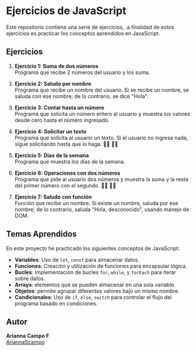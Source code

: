 
# Ejercicios de JavaScript

Este repositorio contiene una serie de ejercicios, .a finalidad de estos ejercicios es practicar los conceptos aprendidos en JavaScript.

## Ejercicios

1. **Ejercicio 1: Suma de dos números**  
   Programa que recibe 2 números del usuario y los suma. 

2. **Ejercicio 2: Saludo por nombre**  
   Programa que recibe un nombre del usuario. Si se recibe un nombre, se saluda con ese nombre; de lo contrario, se dice "Hola".

3. **Ejercicio 3: Contar hasta un número**  
   Programa que solicita un número entero al usuario y muestra los valores desde cero hasta el número ingresado.

4. **Ejercicio 4: Solicitar un texto**  
   Programa que solicita al usuario un texto. Si el usuario no ingresa nada, sigue solicitando hasta que lo haga. 🙋‍♂️ 🙋‍♀️

5. **Ejercicio 5: Días de la semana**  
   Programa que muestra los días de la semana.

6. **Ejercicio 6: Operaciones con dos números**  
   Programa que pide al usuario dos números y muestra la suma y la resta del primer número con el segundo. 🙋‍♂️ 🙋‍♀️

7. **Ejercicio 7: Saludo con función**  
   Función que recibe un nombre. Si existe un nombre, saluda por ese nombre; de lo contrario, saluda "Hola, desconocido", usando manejo de DOM.

## Temas Aprendidos

En este proyecto he practicado los siguientes conceptos de JavaScript:

- **Variables**: Uso de `let`, `const` para almacenar datos.
- **Funciones**: Creación y utilización de funciones para encapsular lógica.
- **Bucles**: Implementación de bucles `for`, `while`, y `forEach` para iterar sobre datos.
- **Arrays**: elementos que se pueden almacenar en una sola variable.
- **Objetos**: permite agrupar diferentes valores bajo un mismo nombre.
- **Condicionales**: Uso de `if`, `else`, `switch` para controlar el flujo del programa basado en condiciones.

## Autor

**Arianna Campo F**  
[AriannaScampo](https://github.com/AriannaScampo)
